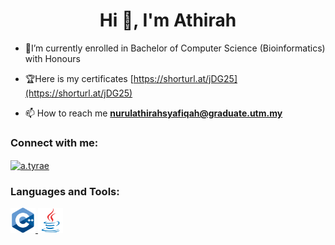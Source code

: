 <h1 align="center">Hi 👋, I'm Athirah</h1>

- 🔭I’m currently enrolled in Bachelor of Computer Science (Bioinformatics) with Honours

- 🏆Here is my certificates [https://shorturl.at/jDG25](https://shorturl.at/jDG25)

- 📫 How to reach me **nurulathirahsyafiqah@graduate.utm.my**

<h3 align="left">Connect with me:</h3>
<p align="left">
<a href="https://instagram.com/a.tyrae" target="blank"><img align="center" src="https://raw.githubusercontent.com/rahuldkjain/github-profile-readme-generator/master/src/images/icons/Social/instagram.svg" alt="a.tyrae" height="30" width="40" /></a>
</p>

<h3 align="left">Languages and Tools:</h3>
<p align="left"> <a href="https://www.w3schools.com/cpp/" target="_blank" rel="noreferrer"> <img src="https://raw.githubusercontent.com/devicons/devicon/master/icons/cplusplus/cplusplus-original.svg" alt="cplusplus" width="40" height="40"/> </a> <a href="https://www.java.com" target="_blank" rel="noreferrer"> <img src="https://raw.githubusercontent.com/devicons/devicon/master/icons/java/java-original.svg" alt="java" width="40" height="40"/> </a> </p>
